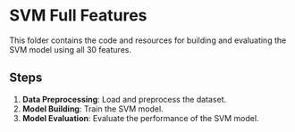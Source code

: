 # SVM Full Features

This folder contains the code and resources for building and evaluating the SVM model using all 30 features.


## Steps

1. **Data Preprocessing**: Load and preprocess the dataset.
2. **Model Building**: Train the SVM model.
3. **Model Evaluation**: Evaluate the performance of the SVM model.
